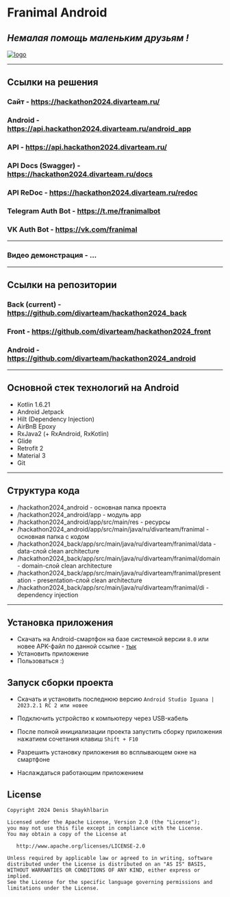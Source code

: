 # Franimal Android

## *Немалая помощь маленьким друзьям !*

[![logo](https://i.imgur.com/M4DIeMv.png)](https://i.imgur.com/M4DIeMv.png)

<hr>

## Ссылки на решения
### Сайт - https://hackathon2024.divarteam.ru/
### Android - https://api.hackathon2024.divarteam.ru/android_app
### API - https://api.hackathon2024.divarteam.ru/
### API Docs (Swagger) - https://hackathon2024.divarteam.ru/docs
### API ReDoc - https://hackathon2024.divarteam.ru/redoc
### Telegram Auth Bot - https://t.me/franimalbot
### VK Auth Bot - https://vk.com/franimal

<hr>

### Видео демонстрация - ...

<hr>

## Ссылки на репозитории
### Back (current) - https://github.com/divarteam/hackathon2024_back
### Front - https://github.com/divarteam/hackathon2024_front
### Android - https://github.com/divarteam/hackathon2024_android

<hr>

## Основной стек технологий на Android
<ul>
    <li>Kotlin 1.6.21</li>
    <li>Android Jetpack</li>    
    <li>Hilt (Dependency Injection)</li>
    <li>AirBnB Epoxy</li>
    <li>RxJava2 (+ RxAndroid, RxKotlin)</li>
    <li>Glide</li>
    <li>Retrofit 2</li>
    <li>Material 3</li>
    <li>Git</li>
 </ul>

<hr>

## Структура кода
- /hackathon2024_android - основная папка проекта
- /hackathon2024_android/app - модуль app
- /hackathon2024_android/app/src/main/res - ресурсы
- /hackathon2024_android/app/src/main/java/ru/divarteam/franimal - основная папка с кодом
- /hackathon2024_back/app/src/main/java/ru/divarteam/franimal/data - data-слой clean architecture
- /hackathon2024_back/app/src/main/java/ru/divarteam/franimal/domain - domain-слой clean architecture
- /hackathon2024_back/app/src/main/java/ru/divarteam/franimal/presentation - presentation-слой clean architecture
- /hackathon2024_back/app/src/main/java/ru/divarteam/franimal/di - dependency injection

<hr>

## Установка приложения
- Скачать на Android-смартфон на базе системной версии ```8.0``` или новее APK-файл по данной ссылке - [тык][download_apk]
- Установить приложение
- Пользоваться :)

## Запуск сборки проекта
- Скачать и установить последнюю версию ```Android Studio Iguana | 2023.2.1 RC 2 или новее```
- Подключить устройство к компьютеру через USB-кабель
- После полной инициализации проекта запустить сборку приложения нажатием сочетания клавиш ```Shift + F10```
- Разрешить установку приложения во всплывающем окне на смартфоне
- Наслаждаться работающим приложением


   [download_apk]: <https://api.hackathon2024.divarteam.ru/static/Franimal.apk>
   
## License
```
Copyright 2024 Denis Shaykhlbarin

Licensed under the Apache License, Version 2.0 (the "License");
you may not use this file except in compliance with the License.
You may obtain a copy of the License at

   http://www.apache.org/licenses/LICENSE-2.0

Unless required by applicable law or agreed to in writing, software
distributed under the License is distributed on an "AS IS" BASIS,
WITHOUT WARRANTIES OR CONDITIONS OF ANY KIND, either express or implied.
See the License for the specific language governing permissions and
limitations under the License.
```

